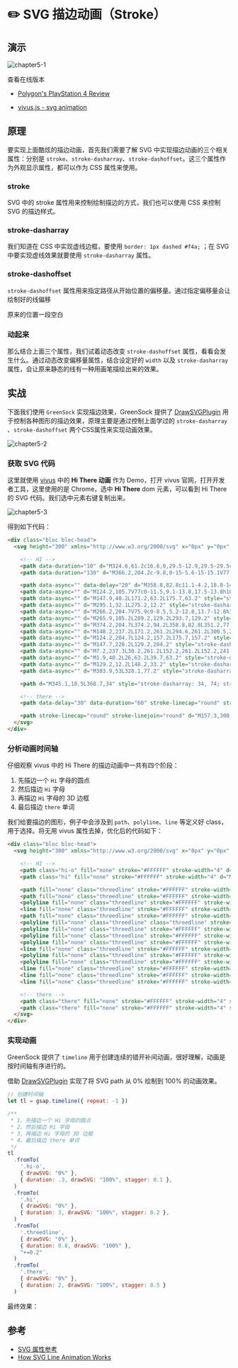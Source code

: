 # ✏️ SVG 描边动画（Stroke）

## 演示

![chapter5-1](public/chapter5-1.gif)

查看在线版本

* [Polygon's PlayStation 4 Review](https://www.polygon.com/a/ps4-review/)

* [vivus.js - svg animation](http://maxwellito.github.io/vivus/)

## 原理

要实现上面酷炫的描边动画，首先我们需要了解 SVG 中实现描边动画的三个相关属性：分别是 `stroke`、`stroke-dasharray`、`stroke-dashoffset`。这三个属性作为外观显示属性，都可以作为 CSS 属性来使用。

### stroke

SVG 中的 stroke 属性用来控制绘制描边的方式，我们也可以使用 CSS 来控制 SVG 的描边样式。

<EmbedCodepen title="SVG stroke demo" pen="pojavPr" />

### stroke-dasharray

我们知道在 CSS 中实现虚线边框，要使用 `border: 1px dashed #f4a;` ；在 SVG 中要实现虚线效果就要使用 `stroke-dasharray`  属性。

<EmbedCodepen title="SVG stroke-dasharray demo" pen="YzyePJP" />

### stroke-dashoffset

`stroke-dashoffset` 属性用来指定路径从开始位置的偏移量。通过指定偏移量会让绘制好的线偏移

原来的位置一段空白

<EmbedCodepen title="SVG stroke-dashoffset demo" pen="QWjQwoO" />

### 动起来

那么结合上面三个属性，我们试着动态改变 `stroke-dashoffset` 属性，看看会发生什么。通过动态改变偏移量属性，结合设定好的 `width` 以及 `stroke-dasharray` 属性，会让原来静态的线有一种用画笔描绘出来的效果。

<EmbedCodepen title="SVG stroke animate demo" pen="XWmZJLo" />

## 实战

下面我们使用 `GreenSock` 实现描边效果，GreenSock 提供了 [DrawSVGPlugin](https://greensock.com/docs/v3/Plugins/DrawSVGPlugin) 用于控制各种图形的描边效果，原理主要是通过控制上面学过的 `stroke-dasharray` 、`stroke-dashoffset` 两个CSS属性来实现动画效果。

![chapter5-2](public/chapter5-2.gif)

### 获取 SVG 代码

这里就使用 [vivus](http://maxwellito.github.io/vivus/) 中的 **Hi There 动画** 作为 Demo，打开 vivus 官网，打开开发者工具，这里使用的是 Chrome，选中 **Hi There** dom 元素，可以看到 Hi There 的 SVG 代码。我们选中元素右键复制出来。

![chapter5-3](public/chapter5-3.png)

得到如下代码：

```html
<div class="bloc bloc-head">
  <svg height="300" xmlns="http://www.w3.org/2000/svg" x="0px" y="0px" viewBox="0 0 404.7 354" enable-background="new 0 0 404.7 354" id="hi-there" onclick="hi.reset().play();">

    <!-- HI -->
    <path data-duration="10" d="M324.6,61.2c16.6,0,29.5-12.9,29.5-29.5c0-16.6-12.9-29.5-29.5-29.5c-16.6,0-29.5,12.9-29.5,29.5C295.1,48.4,308,61.2,324.6,61.2z" style="stroke-dasharray: 186, 226; stroke-dashoffset: 0;"></path>
    <path data-duration="130" d="M366.2,204.2c-9.8,0-15-5.6-15-15.1V77.2h-85v28h19.5c9.8,0,8.5,2.1,8.5,11.6v72.4c0,9.5,0.5,15.1-9.3,15.1H277h-20.7c-8.5,0-14.2-4.1-14.2-12.9V52.4c0-8.5,5.7-12.3,14.2-12.3h18.8v-28h-127v28h18.1c8.5,0,9.9,2.1,9.9,8.9v56.1h-75V53.4c0-11.5,8.6-13.3,17-13.3h11v-28H2.2v28h26c8.5,0,12,2.1,12,7.9v142.2c0,8.5-3.6,13.9-12,13.9h-21v33h122v-33h-11c-8.5,0-17-4.1-17-12.2v-57.8h75v58.4c0,9.1-1.4,11.6-9.9,11.6h-18.1v33h122.9h5.9h102.2v-33H366.2z" style="stroke-dasharray: 2216, 2256; stroke-dashoffset: 0;"></path>

    <path data-async="" data-delay="20" d="M358.8,82.8c11.1-4.2,18.8-14.7,18.8-27.5c0-8.5-3.4-16-8.9-21.3" style="stroke-dasharray: 60, 100; stroke-dashoffset: 0;"></path>
    <path data-async="" d="M124.2,105.7V77c0-11.5,9.1-13.8,17.5-13.8h10.5V44.7" style="stroke-dasharray: 84, 124; stroke-dashoffset: 0;"></path>
    <path data-async="" d="M147.9,40.2L171.2,63.2L175.7,63.2" style="stroke-dasharray: 38, 78; stroke-dashoffset: 0;"></path>
    <path data-async="" d="M295.1,32.1L275.2,12.2" style="stroke-dasharray: 29, 69; stroke-dashoffset: 0;"></path>
    <path data-async="" d="M266.2,204.7V75.9c0-8.5,5.2-12.8,13.7-12.8h18.3V44.7" style="stroke-dasharray: 187, 227; stroke-dashoffset: 0;"></path>
    <path data-async="" d="M265.9,105.2L289.2,129.2L293.7,129.2" style="stroke-dasharray: 38, 78; stroke-dashoffset: 0;"></path>
    <path data-async="" d="M374.2,204.7L374.2,94.2L358.8,82.8L351.2,77.2" style="stroke-dasharray: 140, 180; stroke-dashoffset: 0;"></path>
    <path data-async="" d="M148.2,237.2L171.2,261.2L294.6,261.2L300.5,261.2L402.2,261.2L402.2,228.2L379.2,204.2" style="stroke-dasharray: 331, 371; stroke-dashoffset: 0;"></path>
    <path data-async="" d="M124.2,204.7L124.2,157.2L175.7,157.2" style="stroke-dasharray: 99, 139; stroke-dashoffset: 0;"></path>
    <path data-async="" d="M147.7,228.2L129.2,204.2" style="stroke-dasharray: 31, 71; stroke-dashoffset: 0;"></path>
    <path data-async="" d="M7.2,237.3L30.2,261.2L152.2,261.2L152.2,241.7" style="stroke-dasharray: 175, 215; stroke-dashoffset: 0;"></path>
    <path data-async="" d="M1.9,40.2L26,63.2L39.7,63.2" style="stroke-dasharray: 48, 88; stroke-dashoffset: 0;"></path>
    <path data-async="" d="M129.2,12.2L148.2,33.2" style="stroke-dasharray: 29, 69; stroke-dashoffset: 0;"></path>
    <path data-async="" d="M303.9,53L328.1,77.2" style="stroke-dasharray: 35, 75; stroke-dashoffset: 0;"></path>

    <path d="M345.1,10.5L368.7,34" style="stroke-dasharray: 34, 74; stroke-dashoffset: 0;"></path>

    <!-- there -->
    <path data-delay="30" data-duration="60" stroke-linecap="round" stroke-linejoin="round" d="M76.8,337.3c0,0,1.9,12.2,13.1,12.2c22.1,0,23.8-1.8,59-66.4c-19.7,35.7-36.4,66.2-19.3,66.2c15.2,0,22.9-14.2,28.3-23.7c3.3-0.5,24-3.2,35-25.5c4-8.1,4.1-17.8-8.1-15.2c-5.6,1.2-13.1,14.8-15.7,19.2c-7.6,12.7-22.4,45.2-22.4,45.2s10.3-22.4,21.5-22.4c15.5,0-9.4,22.4,4.7,22.4c4.9,0,11.7-11.4,16.6-20.9c7.5,4.7,19.7,1.7,24.5-8.1c10.1-20.4-14.4-12.8-24.5,8.1c-5.5,11.3-2.2,21.1,11.2,21.1c16.4,0,26.1-28.3,30.5-37.5c9.9,2.5,14,2.5,22.7-1.1c-3.5,5.1-24,38.1-8.3,38.1c6.7,0,11.7-11.4,16.6-20.9c7.5,4.7,19.7,1.7,24.5-8.1c10.1-20.4-14.4-12.8-24.5,8.1c-5.5,11.3-2.2,21.1,11.2,21.1c16.4,0,20.6-4,24.7-10.5" style="stroke-dasharray: 851, 891; stroke-dashoffset: 0;"></path>

    <path stroke-linecap="round" stroke-linejoin="round" d="M157.3,300.8c3.8-2.3-29,0.8-35.6,3.2" style="stroke-dasharray: 37, 77; stroke-dashoffset: 0;"></path>
  </svg>
</div>
```

### 分析动画时间轴

仔细观察 vivus 中的 Hi There 的描边动画中一共有四个阶段：

1. 先描边一个 `Hi` 字母的圆点
2. 然后描边 `Hi` 字母
3. 再描边 `Hi` 字母的 3D 边框
4. 最后描边 `there` 单词

我们给要描边的图形，例子中会涉及到 `path`、`polyline`、`line` 等定义好 class，用于选择。将无用 vivus 属性去掉，优化后的代码如下：

```html
<div class="bloc bloc-head">
  <svg height="300" xmlns="http://www.w3.org/2000/svg" x="0px" y="0px" viewBox="0 0 404.7 354" id="hi-there">

    <!-- HI -->
    <path class="hi-o" fill="none" stroke="#FFFFFF" stroke-width="4" d="M324.6,61.2c16.6,0,29.5-12.9,29.5-29.5c0-16.6-12.9-29.5-29.5-29.5c-16.6,0-29.5,12.9-29.5,29.5C295.1,48.4,308,61.2,324.6,61.2z" />
    <path class="hi" fill="none" stroke="#FFFFFF" stroke-width="4" d="M366.2,204.2c-9.8,0-15-5.6-15-15.1V77.2h-85v28h19.5c9.8,0,8.5,2.1,8.5,11.6v72.4c0,9.5,0.5,15.1-9.3,15.1H277h-20.7c-8.5,0-14.2-4.1-14.2-12.9V52.4c0-8.5,5.7-12.3,14.2-12.3h18.8v-28h-127v28h18.1c8.5,0,9.9,2.1,9.9,8.9v56.1h-75V53.4c0-11.5,8.6-13.3,17-13.3h11v-28H2.2v28h26c8.5,0,12,2.1,12,7.9v142.2c0,8.5-3.6,13.9-12,13.9h-21v33h122v-33h-11c-8.5,0-17-4.1-17-12.2v-57.8h75v58.4c0,9.1-1.4,11.6-9.9,11.6h-18.1v33h122.9h5.9h102.2v-33H366.2z" />

    <path fill="none" class="threedline" stroke="#FFFFFF" stroke-width="4" d="M358.8,82.8c11.1-4.2,18.8-14.7,18.8-27.5c0-8.5-3.4-16-8.9-21.3" />
    <path fill="none" class="threedline" stroke="#FFFFFF" stroke-width="4" d="M124.2,105.7V77c0-11.5,9.1-13.8,17.5-13.8h10.5V44.7" />
    <polyline fill="none" class="threedline" stroke="#FFFFFF" stroke-width="4" points="147.9,40.2 171.2,63.2 175.7,63.2" />
    <line fill="none" class="threedline" stroke="#FFFFFF" stroke-width="4" x1="295.1" y1="32.1" x2="275.2" y2="12.2" />
    <path fill="none" class="threedline" stroke="#FFFFFF" stroke-width="4" d="M266.2,204.7V75.9c0-8.5,5.2-12.8,13.7-12.8h18.3V44.7" />
    <polyline fill="none" class="threedline" class="threedline" stroke="#FFFFFF" stroke-width="4" points="265.9,105.2 289.2,129.2 293.7,129.2" />
    <polyline fill="none" class="threedline" stroke="#FFFFFF" stroke-width="4" points="374.2,204.7 374.2,94.2 358.8,82.8 351.2,77.2" />
    <polyline fill="none" class="threedline" stroke="#FFFFFF" stroke-width="4" points="148.2,237.2 171.2,261.2 294.6,261.2 300.5,261.2 402.2,261.2 402.2,228.2 379.2,204.2" />
    <polyline fill="none" class="threedline" stroke="#FFFFFF" stroke-width="4" points="124.2,204.7 124.2,157.2 175.7,157.2" />
    <line fill="none" class="threedline" stroke="#FFFFFF" stroke-width="4" x1="147.7" y1="228.2" x2="129.2" y2="204.2" />
    <polyline fill="none" class="threedline" stroke="#FFFFFF" stroke-width="4" points="7.2,237.3 30.2,261.2 152.2,261.2 152.2,241.7" />
    <polyline fill="none" class="threedline" stroke="#FFFFFF" stroke-width="4" points="1.9,40.2 26,63.2 39.7,63.2" />
    <line fill="none" class="threedline" stroke="#FFFFFF" stroke-width="4" x1="129.2" y1="12.2" x2="148.2" y2="33.2" />
    <line fill="none" class="threedline" stroke="#FFFFFF" stroke-width="4" x1="303.9" y1="53" x2="328.1" y2="77.2" />
    <line fill="none" class="threedline" stroke="#FFFFFF" stroke-width="4" x1="345.1" y1="10.5" x2="368.7" y2="34" />

    <!-- there -->
    <path class="there" fill="none" stroke="#FFFFFF" stroke-width="4" stroke-linecap="round" stroke-linejoin="round" d="M76.8,337.3c0,0,1.9,12.2,13.1,12.2c22.1,0,23.8-1.8,59-66.4c-19.7,35.7-36.4,66.2-19.3,66.2c15.2,0,22.9-14.2,28.3-23.7c3.3-0.5,24-3.2,35-25.5c4-8.1,4.1-17.8-8.1-15.2c-5.6,1.2-13.1,14.8-15.7,19.2c-7.6,12.7-22.4,45.2-22.4,45.2s10.3-22.4,21.5-22.4c15.5,0-9.4,22.4,4.7,22.4c4.9,0,11.7-11.4,16.6-20.9c7.5,4.7,19.7,1.7,24.5-8.1c10.1-20.4-14.4-12.8-24.5,8.1c-5.5,11.3-2.2,21.1,11.2,21.1c16.4,0,26.1-28.3,30.5-37.5c9.9,2.5,14,2.5,22.7-1.1c-3.5,5.1-24,38.1-8.3,38.1c6.7,0,11.7-11.4,16.6-20.9c7.5,4.7,19.7,1.7,24.5-8.1c10.1-20.4-14.4-12.8-24.5,8.1c-5.5,11.3-2.2,21.1,11.2,21.1c16.4,0,20.6-4,24.7-10.5" />
    <path class="there" fill="none" stroke="#FFFFFF" stroke-width="4" stroke-linecap="round" stroke-linejoin="round" d="M157.3,300.8c3.8-2.3-29,0.8-35.6,3.2" />
  </svg>
</div>
```

### 实现动画

GreenSock 提供了 `timeline` 用于创建连续的错开补间动画，很好理解，动画是按时间轴有序进行的。

借助 [DrawSVGPlugin](https://greensock.com/docs/v3/Plugins/DrawSVGPlugin)  实现了将 SVG path 从 0% 绘制到 100% 的动画效果。

```jsx
// 创建时间轴
let tl = gsap.timeline({ repeat: -1 })

/**
 * 1、先描边一个 Hi 字母的圆点
 * 2、然后描边 Hi 字母
 * 3、再描边 Hi 字母的 3D 边框
 * 4、最后描边 there 单词
 */
tl
  .fromTo(
    '.hi-o',
    { drawSVG: "0%" },
    { duration: .3, drawSVG: "100%", stagger: 0.1 },
  )
  .fromTo(
    '.hi',
    { drawSVG: "0%" },
    { duration: 3, drawSVG: "100%", stagger: 0.2 },
  )
  .fromTo(
    '.threedline',
    { drawSVG: "0%" },
    { duration: 0.8, drawSVG: "100%" },
    "+=0.2"
  )
  .fromTo(
    '.there',
    { drawSVG: "0%" },
    { duration: 2, drawSVG: "100%", stagger: 0.5 }
  )
```

最终效果：

<EmbedCodepen title="GSAP DrawSVG Hi-There Demo" pen="gOavpVz" :height="480" />

## 参考

- [SVG 属性参考](https://developer.mozilla.org/zh-CN/docs/Web/SVG/Attribute)
- [How SVG Line Animation Works](https://css-tricks.com/svg-line-animation-works/)
